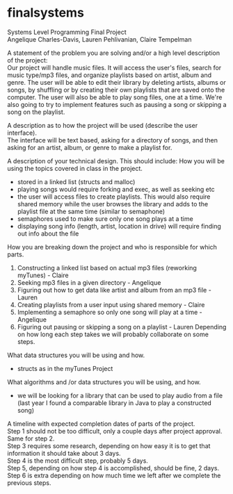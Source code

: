 # finalsystems
Systems Level Programming Final Project\
Angelique Charles-Davis, Lauren Pehlivanian, Claire Tempelman

A statement of the problem you are solving and/or a high level description of the project:\
Our project will handle music files. It will access the user's files, search for music type/mp3 files, and organize playlists based on artist, album and genre. The user will be able to edit their library by deleting artists, albums or songs, by shuffling or by creating their own playlists that  are saved onto the computer. The user will also be able to play song files, one at a time. We're also going to try to implement features such as pausing a song or skipping a song on the playlist.

A description as to how the project will be used (describe the user interface).\
The interface will be text based, asking for a directory of songs, and then asking for an artist, album, or genre to make a playlist for.

A description of your technical design. This should include:
How you will be using the topics covered in class in the project.
  - stored in a linked list (structs and malloc)
  - playing songs would require forking and exec, as well as seeking etc
  - the user will access files to create playlists. This would also require shared memory while the user browses the library and adds to the playlist file at the same time (similar to semaphone)
  - semaphores used to make sure only one song plays at a time
  - displaying song info (length, artist, location in drive) will require finding out info about the file

How you are breaking down the project and who is responsible for which parts.
1. Constructing a linked list based on actual mp3 files (reworking myTunes) - Claire
2. Seeking mp3 files in a given directory - Angelique
3. Figuring out how to get data like artist and album from an mp3 file - Lauren
4. Creating playlists from a user input using shared memory - Claire
5. Implementing a semaphore so only one song will play at a time - Angelique
6. Figuring out pausing or skipping a song on a playlist - Lauren
Depending on how long each step takes we will probably collaborate on some steps.

What data structures you will be using and how.
  - structs as in the myTunes Project

What algorithms and /or data structures you will be using, and how.
  - we will be looking for a library that can be used to play audio from a file (last year I found a comparable library in Java to play a constructed song)

A timeline with expected completion dates of parts of the project.\
Step 1 should not be too difficult, only a couple days after project approval.\
Same for step 2.\
Step 3 requires some research, depending on how easy it is to get that information it should take about 3 days.\
Step 4 is the most difficult step, probably 5 days.\
Step 5, depending on how step 4 is accomplished, should be fine, 2 days.\
Step 6 is extra depending on how much time we left after we complete the previous steps.
